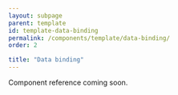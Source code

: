 ```yaml
---
layout: subpage
parent: template
id: template-data-binding
permalink: /components/template/data-binding/
order: 2

title: "Data binding"
---
```


Component reference coming soon.